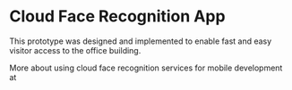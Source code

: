 # Cloud Face Recognition App

This prototype was designed and implemented to enable fast and easy visitor access to the office building.

More about using cloud face recognition services for mobile development at
